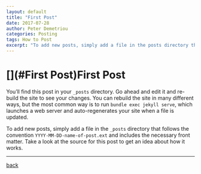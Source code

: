 ```yaml
---
layout: default
title: "First Post"
date: 2017-07-28
author: Peter Demetriou
categories: Posting
tags: How to Post
excerpt: "To add new posts, simply add a file in the posts directory that follows the convention YYYY-MM-DD-name-of-post.ext and includes the necessary front matter."
---
```


# [](#First Post)First Post

You’ll find this post in your `_posts` directory. Go ahead and edit it and re-build the site to see your changes. You can rebuild the site in many different ways, but the most common way is to run `bundle exec jekyll serve`, which launches a web server and auto-regenerates your site when a file is updated.

To add new posts, simply add a file in the `_posts` directory that follows the convention `YYYY-MM-DD-name-of-post.ext` and includes the necessary front matter. Take a look at the source for this post to get an idea about how it works.

* * *
[back](#navigation)

